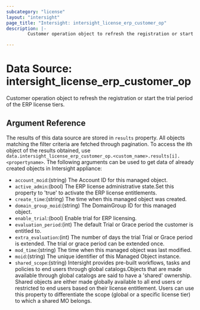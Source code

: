 ```yaml
---
subcategory: "license"
layout: "intersight"
page_title: "Intersight: intersight_license_erp_customer_op"
description: |-
        Customer operation object to refresh the registration or start the trial period of the ERP license tiers.

---
```


# Data Source: intersight_license_erp_customer_op
Customer operation object to refresh the registration or start the trial period of the ERP license tiers.
## Argument Reference
The results of this data source are stored in `results` property.
All objects matching the filter criteria are fetched through pagination.
To access the ith object of the results obtained, use `data.intersight_license_erp_customer_op.<custom_name>.results[i].<propertyname>`.
The following arguments can be used to get data of already created objects in Intersight appliance:
* `account_moid`:(string) The Account ID for this managed object. 
* `active_admin`:(bool) The ERP license administrative state.Set this property to 'true' to activate the ERP license entitlements. 
* `create_time`:(string) The time when this managed object was created. 
* `domain_group_moid`:(string) The DomainGroup ID for this managed object. 
* `enable_trial`:(bool) Enable trial for ERP licensing. 
* `evaluation_period`:(int) The default Trial or Grace period the customer is entitled to. 
* `extra_evaluation`:(int) The number of days the trial Trial or Grace period is extended. The trial or grace period can be extended once. 
* `mod_time`:(string) The time when this managed object was last modified. 
* `moid`:(string) The unique identifier of this Managed Object instance. 
* `shared_scope`:(string) Intersight provides pre-built workflows, tasks and policies to end users through global catalogs.Objects that are made available through global catalogs are said to have a 'shared' ownership. Shared objects are either made globally available to all end users or restricted to end users based on their license entitlement. Users can use this property to differentiate the scope (global or a specific license tier) to which a shared MO belongs. 
 
